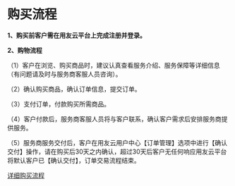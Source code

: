 # 购买流程

**1、购买前客户需在用友云平台上完成注册并登录。**

**2、购物流程**

（1）客户在浏览、购买商品时，建议认真查看服务介绍、服务保障等详细信息（有问题请及时与服务商客服人员咨询）。

（2）确认购买商品，确认订单信息，提交订单。

（3）支付订单，付款购买所需商品。

（4）客户付款后，服务商客服人员将与客户联系，确认客户需求后安排服务商提供服务。

（5）服务商服务交付后，客户在用友云用户中心【订单管理】选项中进行【确认交付】操作，请在购买后30天之内确认，超过30天后客户无任何响应用友云平台将默认客户已【确认交付】，订单交易流程结束。


[详细购买流程](/articles/yycloud/2-/goumailiucheng.md)


